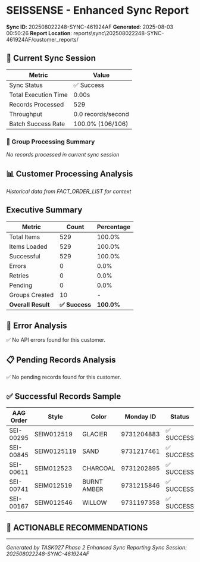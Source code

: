 # SEISSENSE - Enhanced Sync Report
**Sync ID**: 202508022248-SYNC-461924AF
**Generated**: 2025-08-03 00:50:26
**Report Location**: reports\sync\202508022248-SYNC-461924AF/customer_reports/

## 🚀 Current Sync Session

| Metric | Value |
|--------|-------|
| Sync Status | ✅ Success |
| Total Execution Time | 0.00s |
| Records Processed | 529 |
| Throughput | 0.0 records/second |
| Batch Success Rate | 100.0% (106/106) |

### 📂 Group Processing Summary

*No records processed in current sync session*

## 📊 Customer Processing Analysis
*Historical data from FACT_ORDER_LIST for context*

## Executive Summary

| Metric | Count | Percentage |
|--------|-------|------------|
| Total Items | 529 | 100.0% |
| Items Loaded | 529 | 100.0% |
| Successful | 529 | 100.0% |
| Errors | 0 | 0.0% |
| Retries | 0 | 0.0% |
| Pending | 0 | 0.0% |
| Groups Created | 10 | - |
| **Overall Result** | **✅ Success** | **100.0%** |

## 🚨 Error Analysis

✅ No API errors found for this customer.

## 📋 Pending Records Analysis

✅ No pending records found for this customer.

## ✅ Successful Records Sample

| AAG Order | Style | Color | Monday ID | Status |
|-----------|-------|--------|-----------|--------|
| SEI-00295 | SEIW012519 | GLACIER | 9731204883 | ✅ SUCCESS |
| SEI-00845 | SEIW0125119 | SAND | 9731217461 | ✅ SUCCESS |
| SEI-00611 | SEIM012523 | CHARCOAL | 9731202895 | ✅ SUCCESS |
| SEI-00741 | SEIM012519 | BURNT AMBER | 9731215846 | ✅ SUCCESS |
| SEI-00167 | SEIW012546 | WILLOW | 9731197358 | ✅ SUCCESS |

## 🎯 ACTIONABLE RECOMMENDATIONS


---
*Generated by TASK027 Phase 2 Enhanced Sync Reporting*
*Sync Session: 202508022248-SYNC-461924AF*